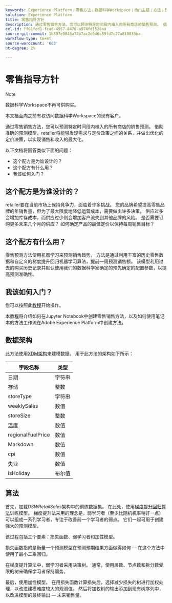 ```yaml
---
keywords: Experience Platform；零售方法；数据科学Workspace；热门主题；方法；预建方法
solution: Experience Platform
title: 零售指导方针
description: 通过零售销售方法，您可以预测特定时间段内植入的所有商店的销售预测。 借助准确的预测模型，retailer将能够发现需求与定价政策之间的关系，并做出优化的定价决策，以实现销售和收入的最大化。
exl-id: ff01fcd1-fca6-4957-8470-a974fd1520aa
source-git-commit: 1b507e9846a74b7ac2d046c89fd7c27a818035ba
workflow-type: tm+mt
source-wordcount: '603'
ht-degree: 2%

---
```


# 零售指导方针

>[!NOTE]
>
>数据科学Workspace不再可供购买。
>
>本文档面向之前有权访问数据科学Workspace的现有客户。

通过零售销售方法，您可以预测特定时间段内植入的所有商店的销售预测。 借助准确的预测模型，retailer将能够发现需求与定价政策之间的关系，并做出优化的定价决策，以实现销售和收入的最大化。

以下文档将回答类似下面的问题：

* 这个配方是为谁设计的？
* 这个配方有什么用？
* 我该如何入门？

## 这个配方是为谁设计的？

retailer要在当前市场上保持竞争力，面临着许多挑战。 您的品牌希望提高零售品牌的年销售量，但为了最大限度地降低运营成本，需要做出许多决策。 供应过多会增加库存成本，而供应过少则会增加客户流失到其他品牌的风险。 是否需要订购更多未来几个月的供应？ 如何确定产品的最佳定价以保持每周销售目标？

## 这个配方有什么用？

零售预测方法使用机器学习来预测销售趋势。 方法是通过利用丰富的历史零售数据和自定义的梯度提升回归机器学习算法，提前一周预测销售额。 该模型利用过去的购买历史记录并默认使用我们的数据科学家确定的预先确定的配置参数，以提高预测准确性。

## 我该如何入门？

您可以按照此[教程](../jupyterlab/create-a-model.md)开始操作。

本教程将介绍如何在Jupyter Notebook中创建零售销售方法，以及如何使用笔记本的方法工作流在Adobe Experience Platform中创建方法。

## 数据架构

此方法使用[XDM架构](../../xdm/schema/field-dictionary.md)来建模数据。 用于此方法的架构如下所示：

| 字段名称 | 类型 |
| --- | --- |
| 日期 | 字符串 |
| 存储 | 整数 |
| storeType | 字符串 |
| weeklySales | 数值 |
| storeSize | 整数 |
| 温度 | 数值 |
| regionalFuelPrice | 数值 |
| Markdown | 数值 |
| cpi | 数值 |
| 失业 | 数值 |
| isHoliday | 布尔值 |


## 算法

首先，加载&#x200B;*DSWRetailSales*&#x200B;架构中的训练数据集。 在此处，使用[梯度提升回归算法](https://scikit-learn.org/stable/modules/generated/sklearn.ensemble.GradientBoostingRegressor.html)训练模型。 梯度提升法采用的理念是，弱学习者（至少比随机机率稍好一点）可以组成一系列学习者，专注于改善前一个学习者的弱点。 它们一起可用于创建强大的预测模型。

该过程包括三个要素：损失函数、弱学习者和加性模型。

损失函数指的是衡量一个预测模型在预测预期结果方面做得如何 — 在这个方法中使用了最小二乘回归。

在梯度提升算法中，弱学习者采用决策树。 通常，使用层数、节点数和拆分数受限的树来确保学习者保持弱势。

最后，使用加性模型。 在用损失函数计算损失后，选择减少损失的树进行加权处理，以改进建模难度较大的观测值。 然后将加权树的输出添加到现有树序列中，以改进模型的最终输出 — 未来销售量。

